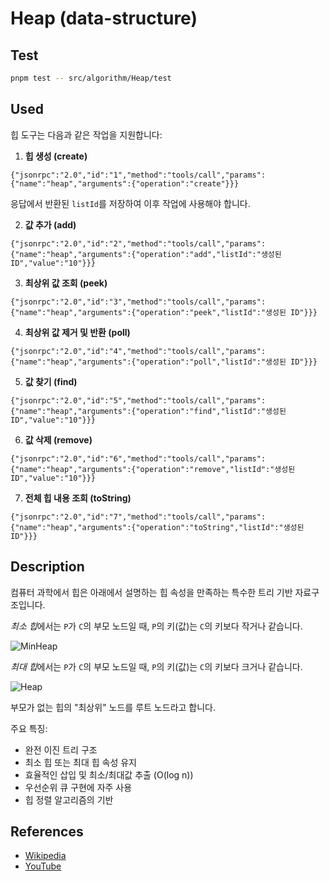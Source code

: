 # Heap (data-structure)

## Test

```bash
pnpm test -- src/algorithm/Heap/test
```

## Used

힙 도구는 다음과 같은 작업을 지원합니다:

1. **힙 생성 (create)**

```
{"jsonrpc":"2.0","id":"1","method":"tools/call","params":{"name":"heap","arguments":{"operation":"create"}}}
```

응답에서 반환된 `listId`를 저장하여 이후 작업에 사용해야 합니다.

2. **값 추가 (add)**

```
{"jsonrpc":"2.0","id":"2","method":"tools/call","params":{"name":"heap","arguments":{"operation":"add","listId":"생성된 ID","value":"10"}}}
```

3. **최상위 값 조회 (peek)**

```
{"jsonrpc":"2.0","id":"3","method":"tools/call","params":{"name":"heap","arguments":{"operation":"peek","listId":"생성된 ID"}}}
```

4. **최상위 값 제거 및 반환 (poll)**

```
{"jsonrpc":"2.0","id":"4","method":"tools/call","params":{"name":"heap","arguments":{"operation":"poll","listId":"생성된 ID"}}}
```

5. **값 찾기 (find)**

```
{"jsonrpc":"2.0","id":"5","method":"tools/call","params":{"name":"heap","arguments":{"operation":"find","listId":"생성된 ID","value":"10"}}}
```

6. **값 삭제 (remove)**

```
{"jsonrpc":"2.0","id":"6","method":"tools/call","params":{"name":"heap","arguments":{"operation":"remove","listId":"생성된 ID","value":"10"}}}
```

7. **전체 힙 내용 조회 (toString)**

```
{"jsonrpc":"2.0","id":"7","method":"tools/call","params":{"name":"heap","arguments":{"operation":"toString","listId":"생성된 ID"}}}
```

## Description

컴퓨터 과학에서 힙은 아래에서 설명하는 힙 속성을 만족하는
특수한 트리 기반 자료구조입니다.

*최소 힙*에서는 `P`가 `C`의 부모 노드일 때,
`P`의 키(값)는 `C`의 키보다 작거나 같습니다.

![MinHeap](https://upload.wikimedia.org/wikipedia/commons/6/69/Min-heap.png)

*최대 힙*에서는 `P`가 `C`의 부모 노드일 때,
`P`의 키(값)는 `C`의 키보다 크거나 같습니다.

![Heap](https://upload.wikimedia.org/wikipedia/commons/3/38/Max-Heap.svg)

부모가 없는 힙의 "최상위" 노드를 루트 노드라고 합니다.

주요 특징:

- 완전 이진 트리 구조
- 최소 힙 또는 최대 힙 속성 유지
- 효율적인 삽입 및 최소/최대값 추출 (O(log n))
- 우선순위 큐 구현에 자주 사용
- 힙 정렬 알고리즘의 기반

## References

- [Wikipedia](<https://en.wikipedia.org/wiki/Heap_(data_structure)>)
- [YouTube](https://www.youtube.com/watch?v=t0Cq6tVNRBA&index=5&t=0s&list=PLLXdhg_r2hKA7DPDsunoDZ-Z769jWn4R8)
